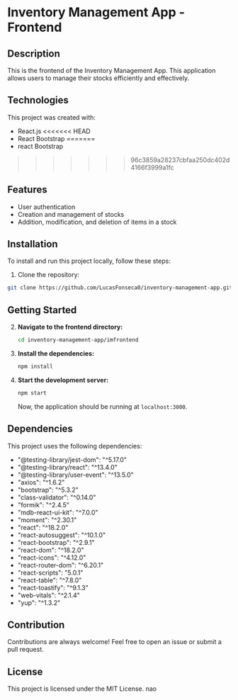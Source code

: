 # Inventory Management App - Frontend

## Description

This is the frontend of the Inventory Management App. This application allows users to manage their stocks efficiently and effectively.

## Technologies

This project was created with:

- React.js
<<<<<<< HEAD
- React Bootstrap 
=======
- react Bootstrap
>>>>>>> 96c3859a28237cbfaa250dc402d4166f3999a1fc

## Features

- User authentication
- Creation and management of stocks
- Addition, modification, and deletion of items in a stock

## Installation

To install and run this project locally, follow these steps:

1. Clone the repository:

```bash
git clone https://github.com/LucasFonseca0/inventory-management-app.git
```



## Getting Started

2. **Navigate to the frontend directory:**
    ```bash
    cd inventory-management-app/imfrontend
    ```

3. **Install the dependencies:**
    ```bash
    npm install
    ```

4. **Start the development server:**
    ```bash
    npm start
    ```
    Now, the application should be running at `localhost:3000`.

## Dependencies

This project uses the following dependencies:

- "@testing-library/jest-dom": "^5.17.0"
- "@testing-library/react": "^13.4.0"
- "@testing-library/user-event": "^13.5.0"
- "axios": "^1.6.2"
- "bootstrap": "^5.3.2"
- "class-validator": "^0.14.0"
- "formik": "^2.4.5"
- "mdb-react-ui-kit": "^7.0.0"
- "moment": "^2.30.1"
- "react": "^18.2.0"
- "react-autosuggest": "^10.1.0"
- "react-bootstrap": "^2.9.1"
- "react-dom": "^18.2.0"
- "react-icons": "^4.12.0"
- "react-router-dom": "^6.20.1"
- "react-scripts": "5.0.1"
- "react-table": "^7.8.0"
- "react-toastify": "^9.1.3"
- "web-vitals": "^2.1.4"
- "yup": "^1.3.2"

## Contribution

Contributions are always welcome! Feel free to open an issue or submit a pull request.

## License

This project is licensed under the MIT License.
nao



